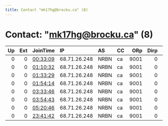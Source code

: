 ```yaml
---
title: Contact "mk17hg@brocku.ca" (8)
---
```


# Contact: "mk17hg@brocku.ca" (8)

|   Up |   Ext | JoinTime                                                                                              | IP           | AS   | CC   |   ORp |   Dirp | OS   | Version   | Nickname   |   eFamMembers |
|-----:|------:|:------------------------------------------------------------------------------------------------------|:-------------|:-----|:-----|------:|-------:|:-----|:----------|:-----------|--------------:|
|    0 |     0 | [00:33:09](https://nusenu.github.io/OrNetStats/w/relay/5A9F0F61D1FF8BEBD9BDA0D79CFC5AA56F733E68.html) | 68.71.26.248 | NRBN | ca   |  9001 |      0 | BSD  | 0.4.6.8   | vaseline   |             1 |
|    0 |     0 | [01:10:32](https://nusenu.github.io/OrNetStats/w/relay/8CE95AD3B4D50E1FA9253AF108A93DC38E551F03.html) | 68.71.26.248 | NRBN | ca   |  9001 |      0 | BSD  | 0.4.6.8   | vaseline   |             1 |
|    0 |     0 | [01:33:29](https://nusenu.github.io/OrNetStats/w/relay/2AD2E3A8934BCEDC5D7102C0533A12AF25E98945.html) | 68.71.26.248 | NRBN | ca   |  9001 |      0 | BSD  | 0.4.6.8   | vaseline   |             1 |
|    0 |     0 | [01:54:14](https://nusenu.github.io/OrNetStats/w/relay/C76172FB4F0B0C7BCE467D4D5E9AB4DE95AF6C65.html) | 68.71.26.248 | NRBN | ca   |  9001 |      0 | BSD  | 0.4.6.8   | vaseline   |             1 |
|    0 |     0 | [03:33:46](https://nusenu.github.io/OrNetStats/w/relay/0A478D3813F25AF0D3183110D4513B7AEF4A00BF.html) | 68.71.26.248 | NRBN | ca   |  9001 |      0 | BSD  | 0.4.6.8   | vaseline   |             1 |
|    0 |     0 | [03:54:43](https://nusenu.github.io/OrNetStats/w/relay/E4330F9BED88C9EA38D881D1EF60381485079978.html) | 68.71.26.248 | NRBN | ca   |  9001 |      0 | BSD  | 0.4.6.8   | vaseline   |             1 |
|    0 |     0 | [05:20:46](https://nusenu.github.io/OrNetStats/w/relay/DE3D619C1AEFA45957F18DEE8D2943CB1008E108.html) | 68.71.26.248 | NRBN | ca   |  9001 |      0 | BSD  | 0.4.6.8   | vaseline   |             1 |
|    0 |     0 | [23:41:42](https://nusenu.github.io/OrNetStats/w/relay/D5FBDFE95A96982688A222B94DEBFA291B673EFC.html) | 68.71.26.248 | NRBN | ca   |  9001 |      0 | BSD  | 0.4.6.8   | vaseline   |             1 |
